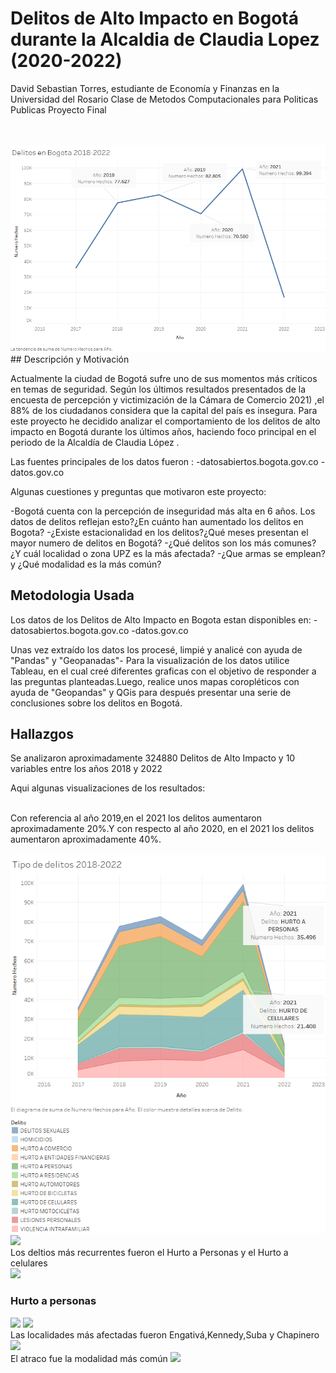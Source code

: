 # Delitos de Alto Impacto en Bogotá durante la Alcaldia de Claudia Lopez (2020-2022)

David Sebastian Torres, estudiante de Economía y Finanzas en la Universidad del Rosario
Clase de Metodos Computacionales para Politicas Publicas
Proyecto Final

<br />

<br />
<img src="https://github.com/DavidSTorres/Delitos-de-Alto-Impacto-en-Bogota-2020-2022/blob/main/Graficas/Deliots%20bogota%202018-2022.png">
## Descripción y Motivación

Actualmente la ciudad de Bogotá sufre uno de sus momentos más críticos en temas de seguridad. Según los últimos resultados presentados  de la encuesta de percepción y victimización de la Cámara de Comercio 2021) ,el 88% de los ciudadanos considera que la capital del país es insegura. Para este proyecto he decidido analizar el comportamiento de los delitos de alto impacto en Bogotá durante los últimos años, haciendo foco principal en el periodo de la Alcaldía  de Claudia López .

Las fuentes principales de los datos fueron :
   -datosabiertos.bogota.gov.co
   -datos.gov.co

Algunas cuestiones y preguntas que motivaron este proyecto:

-Bogotá cuenta con la percepción de inseguridad más alta en 6 años. Los datos de delitos reflejan esto?¿En cuánto han aumentado los delitos en Bogota?
-¿Existe estacionalidad en los delitos?¿Qué meses presentan el mayor numero de delitos en Bogotá?
-¿Qué delitos son los más comunes? ¿Y cuál localidad o zona UPZ es la más afectada?
-¿Que armas se emplean? y ¿Qué modalidad es la más común?

## Metodologia Usada

Los datos de los Delitos de Alto Impacto en Bogota estan disponibles en:
   -datosabiertos.bogota.gov.co
   -datos.gov.co

Unas vez extraído los datos los procesé, limpié y analicé con ayuda de "Pandas" y "Geopanadas"- Para la visualización de los datos utilice Tableau, en el cual creé diferentes graficas con el objetivo de responder a las preguntas planteadas.Luego, realice unos mapas  coropléticos con ayuda de "Geopandas" y QGis  para después presentar una serie de conclusiones sobre los delitos en Bogotá.

## Hallazgos

Se analizaron aproximadamente 324880 Delitos de Alto Impacto y 10 variables entre los años 2018 y 2022

Aqui algunas visualizaciones de los resultados:


<br />
Con referencia al año 2019,en el 2021 los delitos aumentaron aproximadamente 20%.Y con respecto al año 2020, en el 2021 los delitos aumentaron aproximadamente 40%.
<br />
<br />

<img src="https://github.com/DavidSTorres/Delitos-de-Alto-Impacto-en-Bogota-2020-2022/blob/main/Graficas/Tipo%20de%20delito.png">

<img src="Delito % total de hechos.png">
<br />
Los deltios más recurrentes fueron el Hurto a Personas y el Hurto a celulares
<br />


<img src="Delito por mes.png">



### Hurto a personas 

<img src="HurtoP 2020.jpg">

<img src="HurtoP 2021.jpg">
<br />
Las localidades más afectadas fueron Engativá,Kennedy,Suba y Chapinero
<br />
<img src="Modalidad.png">
<br />
El atraco fue la modalidad más común


<img src="Tipo de delito.png">
